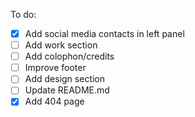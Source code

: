 To do:

- [x] Add social media contacts in left panel
- [ ] Add work section
- [ ] Add colophon/credits
- [ ] Improve footer
- [ ] Add design section
- [ ] Update README.md
- [x] Add 404 page
